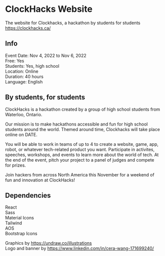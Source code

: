 # ClockHacks Website

The website for Clockhacks, a hackathon by students for students
https://clockhacks.ca/

## Info

Event Date: Nov 4, 2022 to Nov 6, 2022<br/>
Free: Yes<br/>
Students: Yes, high school<br/>
Location: Online<br/>
Duration: 40 hours<br/>
Language: English<br/>

## By students, for students

ClockHacks is a hackathon created by a group of high school students from Waterloo, Ontario.

Our mission is to make hackathons accessible and fun for high school students around the world. Themed around time, Clockhacks will take place online on DATE.

You will be able to work in teams of up to 4 to create a website, game, app, robot, or whatever tech-related product you want. Participate in activites, speeches, workshops, and events to learn more about the world of tech. At the end of the event, pitch your project to a panel of judges and compete for prizes.

Join hackers from across North America this November for a weekend of fun and innovation at ClockHacks!


## Dependencies

React<br/>
Sass<br/>
Material Icons<br/>
Tailwind<br/>
AOS<br/>
Bootstrap Icons<br/>

Graphics by https://undraw.co/illustrations <br/>
Logo and banner by https://www.linkedin.com/in/cera-wang-171699240/
